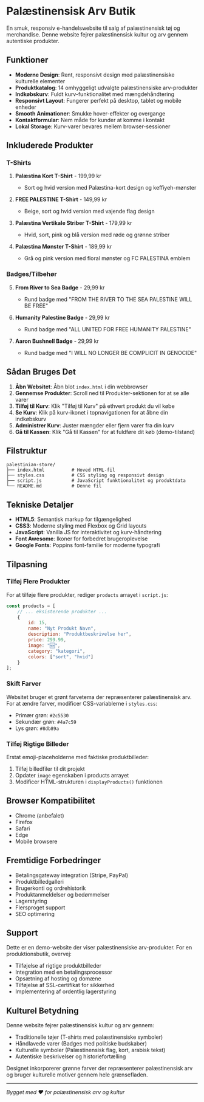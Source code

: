 # Palæstinensisk Arv Butik

En smuk, responsiv e-handelswebsite til salg af palæstinensisk tøj og merchandise. Denne website fejrer palæstinensisk kultur og arv gennem autentiske produkter.

## Funktioner

- **Moderne Design**: Rent, responsivt design med palæstinensiske kulturelle elementer
- **Produktkatalog**: 14 omhyggeligt udvalgte palæstinensiske arv-produkter
- **Indkøbskurv**: Fuldt kurv-funktionalitet med mængdehåndtering
- **Responsivt Layout**: Fungerer perfekt på desktop, tablet og mobile enheder
- **Smooth Animationer**: Smukke hover-effekter og overgange
- **Kontaktformular**: Nem måde for kunder at komme i kontakt
- **Lokal Storage**: Kurv-varer bevares mellem browser-sessioner

## Inkluderede Produkter

### T-Shirts
1. **Palæstina Kort T-Shirt** - 199,99 kr
   - Sort og hvid version med Palæstina-kort design og keffiyeh-mønster
   
2. **FREE PALESTINE T-Shirt** - 149,99 kr
   - Beige, sort og hvid version med vajende flag design
   
3. **Palæstina Vertikale Striber T-Shirt** - 179,99 kr
   - Hvid, sort, pink og blå version med røde og grønne striber
   
4. **Palæstina Mønster T-Shirt** - 189,99 kr
   - Grå og pink version med floral mønster og FC PALESTINA emblem

### Badges/Tilbehør
5. **From River to Sea Badge** - 29,99 kr
   - Rund badge med "FROM THE RIVER TO THE SEA PALESTINE WILL BE FREE"
   
6. **Humanity Palestine Badge** - 29,99 kr
   - Rund badge med "ALL UNITED FOR FREE HUMANITY PALESTINE"
   
7. **Aaron Bushnell Badge** - 29,99 kr
   - Rund badge med "I WILL NO LONGER BE COMPLICIT IN GENOCIDE"

## Sådan Bruges Det

1. **Åbn Websitet**: Åbn blot `index.html` i din webbrowser
2. **Gennemse Produkter**: Scroll ned til Produkter-sektionen for at se alle varer
3. **Tilføj til Kurv**: Klik "Tilføj til Kurv" på ethvert produkt du vil købe
4. **Se Kurv**: Klik på kurv-ikonet i topnavigationen for at åbne din indkøbskurv
5. **Administrer Kurv**: Juster mængder eller fjern varer fra din kurv
6. **Gå til Kassen**: Klik "Gå til Kassen" for at fuldføre dit køb (demo-tilstand)

## Filstruktur

```
palestinian-store/
├── index.html          # Hoved HTML-fil
├── styles.css          # CSS styling og responsivt design
├── script.js           # JavaScript funktionalitet og produktdata
└── README.md           # Denne fil
```

## Tekniske Detaljer

- **HTML5**: Semantisk markup for tilgængelighed
- **CSS3**: Moderne styling med Flexbox og Grid layouts
- **JavaScript**: Vanilla JS for interaktivitet og kurv-håndtering
- **Font Awesome**: Ikoner for forbedret brugeroplevelse
- **Google Fonts**: Poppins font-familie for moderne typografi

## Tilpasning

### Tilføj Flere Produkter

For at tilføje flere produkter, rediger `products` arrayet i `script.js`:

```javascript
const products = [
    // ... eksisterende produkter ...
    {
        id: 15,
        name: "Nyt Produkt Navn",
        description: "Produktbeskrivelse her",
        price: 299.99,
        image: "🆕",
        category: "kategori",
        colors: ["sort", "hvid"]
    }
];
```

### Skift Farver

Websitet bruger et grønt farvetema der repræsenterer palæstinensisk arv. For at ændre farver, modificer CSS-variablerne i `styles.css`:

- Primær grøn: `#2c5530`
- Sekundær grøn: `#4a7c59`
- Lys grøn: `#8db89a`

### Tilføj Rigtige Billeder

Erstat emoji-placeholderne med faktiske produktbilleder:

1. Tilføj billedfiler til dit projekt
2. Opdater `image` egenskaben i products arrayet
3. Modificer HTML-strukturen i `displayProducts()` funktionen

## Browser Kompatibilitet

- Chrome (anbefalet)
- Firefox
- Safari
- Edge
- Mobile browsere

## Fremtidige Forbedringer

- Betalingsgateway integration (Stripe, PayPal)
- Produktbilledgalleri
- Brugerkonti og ordrehistorik
- Produktanmeldelser og bedømmelser
- Lagerstyring
- Flersproget support
- SEO optimering

## Support

Dette er en demo-website der viser palæstinensiske arv-produkter. For en produktionsbutik, overvej:

- Tilføjelse af rigtige produktbilleder
- Integration med en betalingsprocessor
- Opsætning af hosting og domæne
- Tilføjelse af SSL-certifikat for sikkerhed
- Implementering af ordentlig lagerstyring

## Kulturel Betydning

Denne website fejrer palæstinensisk kultur og arv gennem:

- Traditionelle tøjer (T-shirts med palæstinensiske symboler)
- Håndlavede varer (Badges med politiske budskaber)
- Kulturelle symboler (Palæstinensisk flag, kort, arabisk tekst)
- Autentiske beskrivelser og historiefortælling

Designet inkorporerer grønne farver der repræsenterer palæstinensisk arv og bruger kulturelle motiver gennem hele grænsefladen.

---

*Bygget med ❤️ for palæstinensisk arv og kultur* 